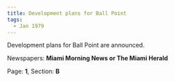 ```yaml
---  
title: Development plans for Ball Point  
tags:  
  - Jan 1979  
---  
```

  
Development plans for Ball Point are announced.  
  
Newspapers: **Miami Morning News or The Miami Herald**  
  
Page: **1**, Section: **B** 
